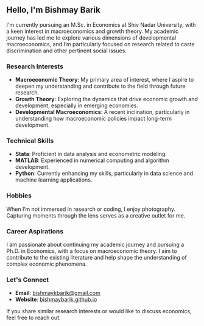 ## Hello, I'm Bishmay Barik

I'm currently pursuing an M.Sc. in Economics at Shiv Nadar University, with a keen interest in macroeconomics and growth theory. My academic journey has led me to explore various dimensions of developmental macroeconomics, and I’m particularly focused on research related to caste discrimination and other pertinent social issues.

### Research Interests
- **Macroeconomic Theory**: My primary area of interest, where I aspire to deepen my understanding and contribute to the field through future research.
- **Growth Theory**: Exploring the dynamics that drive economic growth and development, especially in emerging economies.
- **Developmental Macroeconomics**: A recent inclination, particularly in understanding how macroeconomic policies impact long-term development.

### Technical Skills
- **Stata**: Proficient in data analysis and econometric modeling.
- **MATLAB**: Experienced in numerical computing and algorithm development.
- **Python**: Currently enhancing my skills, particularly in data science and machine learning applications.

### Hobbies
When I’m not immersed in research or coding, I enjoy photography. Capturing moments through the lens serves as a creative outlet for me.

### Career Aspirations
I am passionate about continuing my academic journey and pursuing a Ph.D. in Economics, with a focus on macroeconomic theory. I aim to contribute to the existing literature and help shape the understanding of complex economic phenomena.

### Let's Connect
- **Email**: [bishmaykbarik@gmail.com](mailto:bishmaykbarik@gmail.com)
- **Website**: [bishmaybarik.github.io](https://bishmaybarik.github.io)

If you share similar research interests or would like to discuss economics, feel free to reach out.
